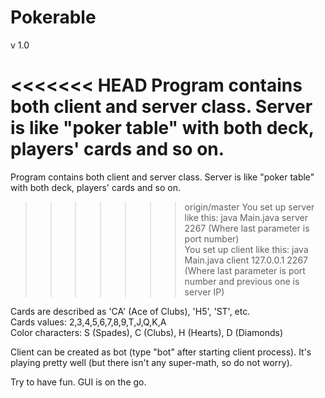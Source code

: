 ﻿Pokerable
=========
v 1.0

<<<<<<< HEAD
Program contains both client and server class. Server is like "poker table" with both deck, players' cards and so on.  
=======
Program contains both client and server class. Server is like "poker table" with both deck, players' cards and so on. 
>>>>>>> origin/master
You set up server like this: java Main.java server 2267 (Where last parameter is port number)  
You set up client like this: java Main.java client 127.0.0.1 2267 (Where last parameter is port number and previous one is server IP)  

Cards are described as 'CA' (Ace of Clubs), 'H5', 'ST', etc.  
Cards values: 2,3,4,5,6,7,8,9,T,J,Q,K,A  
Color characters: S (Spades), C (Clubs), H (Hearts), D (Diamonds)  

Client can be created as bot (type "bot" after starting client process). It's playing pretty well (but there isn't any super-math, so do not worry).  

Try to have fun. GUI is on the go.  
